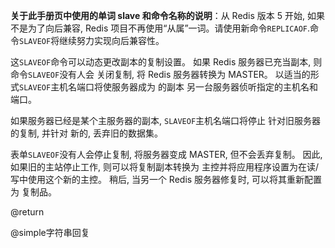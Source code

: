 **关于此手册页中使用的单词 slave 和命令名称的说明**：从 Redis 版本 5 开始, 如果不是为了向后兼容, Redis 项目不再使用“从属”一词。请使用新命令`REPLICAOF`.命令`SLAVEOF`将继续努力实现向后兼容性。

这`SLAVEOF`命令可以动态更改副本的复制设置。
如果 Redis 服务器已充当副本, 则命令`SLAVEOF`没有人会
关闭复制, 将 Redis 服务器转换为 MASTER。
以适当的形式`SLAVEOF`主机名端口将使服务器成为 的副本
另一台服务器侦听指定的主机名和端口。

如果服务器已经是某个主服务器的副本, `SLAVEOF`主机名端口将停止
针对旧服务器的复制, 并针对
新的, 丢弃旧的数据集。

表单`SLAVEOF`没有人会停止复制, 将服务器变成
MASTER, 但不会丢弃复制。
因此, 如果旧的主站停止工作, 则可以将复制副本转换为
主控并将应用程序设置为在读/写中使用这个新的主控。
稍后, 当另一个 Redis 服务器修复时, 可以将其重新配置为
复制品。

@return

@simple字符串回复

